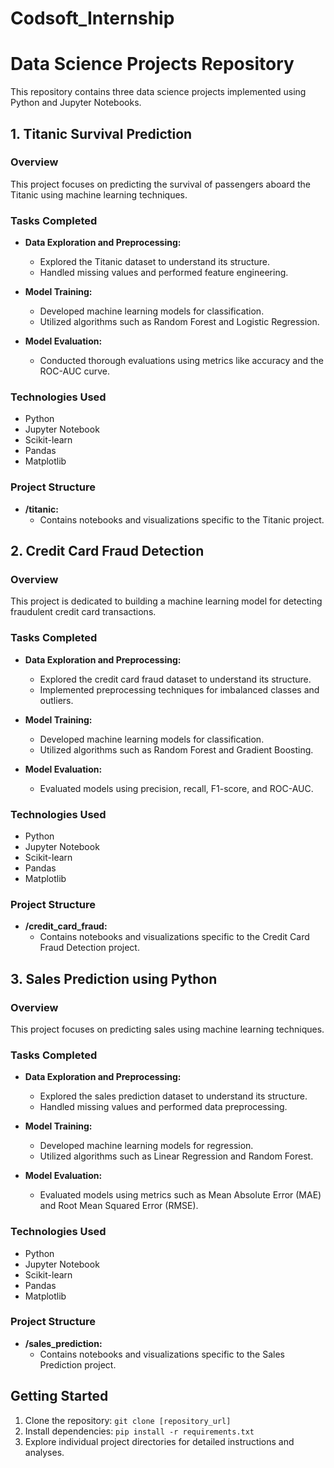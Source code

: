# Codsoft_Internship
# Data Science Projects Repository

This repository contains three data science projects implemented using Python and Jupyter Notebooks.

## 1. Titanic Survival Prediction

### Overview

This project focuses on predicting the survival of passengers aboard the Titanic using machine learning techniques.

### Tasks Completed

- **Data Exploration and Preprocessing:**
  - Explored the Titanic dataset to understand its structure.
  - Handled missing values and performed feature engineering.

- **Model Training:**
  - Developed machine learning models for classification.
  - Utilized algorithms such as Random Forest and Logistic Regression.

- **Model Evaluation:**
  - Conducted thorough evaluations using metrics like accuracy and the ROC-AUC curve.

### Technologies Used

- Python
- Jupyter Notebook
- Scikit-learn
- Pandas
- Matplotlib

### Project Structure

- **/titanic:**
  - Contains notebooks and visualizations specific to the Titanic project.

## 2. Credit Card Fraud Detection

### Overview

This project is dedicated to building a machine learning model for detecting fraudulent credit card transactions.

### Tasks Completed

- **Data Exploration and Preprocessing:**
  - Explored the credit card fraud dataset to understand its structure.
  - Implemented preprocessing techniques for imbalanced classes and outliers.

- **Model Training:**
  - Developed machine learning models for classification.
  - Utilized algorithms such as Random Forest and Gradient Boosting.

- **Model Evaluation:**
  - Evaluated models using precision, recall, F1-score, and ROC-AUC.

### Technologies Used

- Python
- Jupyter Notebook
- Scikit-learn
- Pandas
- Matplotlib

### Project Structure

- **/credit_card_fraud:**
  - Contains notebooks and visualizations specific to the Credit Card Fraud Detection project.

## 3. Sales Prediction using Python

### Overview

This project focuses on predicting sales using machine learning techniques.

### Tasks Completed

- **Data Exploration and Preprocessing:**
  - Explored the sales prediction dataset to understand its structure.
  - Handled missing values and performed data preprocessing.

- **Model Training:**
  - Developed machine learning models for regression.
  - Utilized algorithms such as Linear Regression and Random Forest.

- **Model Evaluation:**
  - Evaluated models using metrics such as Mean Absolute Error (MAE) and Root Mean Squared Error (RMSE).

### Technologies Used

- Python
- Jupyter Notebook
- Scikit-learn
- Pandas
- Matplotlib

### Project Structure

- **/sales_prediction:**
  - Contains notebooks and visualizations specific to the Sales Prediction project.

## Getting Started

1. Clone the repository: `git clone [repository_url]`
2. Install dependencies: `pip install -r requirements.txt`
3. Explore individual project directories for detailed instructions and analyses.





